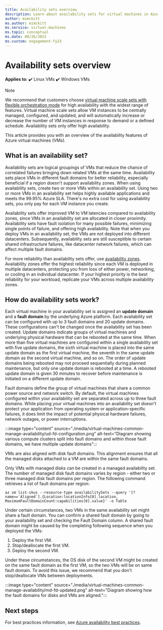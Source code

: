 ```yaml
---
title: Availability sets overview 
description: Learn about availability sets for virtual machines in Azure.
author: mimckitt
ms.author: mimckitt
ms.service: virtual-machines
ms.topic: conceptual
ms.date: 09/26/2022
ms.custom: engagement-fy23
---
```


# Availability sets overview

**Applies to:** :heavy_check_mark: Linux VMs :heavy_check_mark: Windows VMs

> [!NOTE]
> We recommend that customers choose [virtual machine scale sets with flexible orchestration mode](../virtual-machine-scale-sets/overview.md) for high availability with the widest range of features. Virtual machine scale sets allow VM instances to be centrally managed, configured, and updated, and will automatically increase or decrease the number of VM instances in response to demand or a defined schedule. Availability sets only offer high availability.

This article provides you with an overview of the availability features of Azure virtual machines (VMs).

## What is an availability set? 

Availability sets are logical groupings of VMs that reduce the chance of correlated failures bringing down related VMs at the same time. Availability sets place VMs in different fault domains for better reliability, especially beneficial if a region doesn't support availability zones. When using availability sets, create two or more VMs within an availability set. Using two or more VMs in an availability set helps highly available applications and meets the 99.95% Azure SLA. There's no extra cost for using availability sets, you only pay for each VM instance you create.

Availability sets offer improved VM to VM latencies compared to availability zones, since VMs in an availability set are allocated in closer proximity. Availability sets have fault isolation for many possible failures, minimizing single points of failure, and offering high availability. Note that when you deploy VMs in an availability set, the VMs are not deployed into different datacenters. Subsequently, availability sets are still susceptible to certain shared infrastructure failures, like datacenter network failures, which can affect multiple fault domains.

For more reliability than availability sets offer, use [availability zones](availability.md#availability-zones). Availability zones offer the highest reliability since each VM is deployed in multiple datacenters, protecting you from loss of either power, networking, or cooling in an individual datacenter. If your highest priority is the best reliability for your workload, replicate your VMs across multiple availability zones.

## How do availability sets work?
Each virtual machine in your availability set is assigned an **update domain** and a **fault domain** by the underlying Azure platform. Each availability set can be configured with up to 3 fault domains and 20 update domains. These configurations can't be changed once the availability set has been created. Update domains indicate groups of virtual machines and underlying physical hardware that can be rebooted at the same time. When more than five virtual machines are configured within a single availability set with five update domains, the sixth virtual machine is placed into the same update domain as the first virtual machine, the seventh in the same update domain as the second virtual machine, and so on. The order of update domains being rebooted may not proceed sequentially during planned maintenance, but only one update domain is rebooted at a time. A rebooted update domain is given 30 minutes to recover before maintenance is initiated on a different update domain.

Fault domains define the group of virtual machines that share a common power source and network switch. By default, the virtual machines configured within your availability set are separated across up to three fault domains. While placing your virtual machines into an availability set doesn't protect your application from operating system or application-specific failures, it does limit the impact of potential physical hardware failures, network outages, or power interruptions.

:::image type="content" source="./media/virtual-machines-common-manage-availability/ud-fd-configuration.png" alt-text="Diagram showing various compute clusters split into fault domains and within those fault domains, we have multiple update domains":::

VMs are also aligned with disk fault domains. This alignment ensures that all the managed disks attached to a VM are within the same fault domains. 

Only VMs with managed disks can be created in a managed availability set. The number of managed disk fault domains varies by region - either two or three managed disk fault domains per region. The following command retrieves a list of fault domains per region: 

```azurecli-interactive
az vm list-skus --resource-type availabilitySets --query '[?name==`Aligned`].{Location:locationInfo[0].location, MaximumFaultDomainCount:capabilities[0].value}' -o Table
```

Under certain circumstances, two VMs in the same availability set might share a fault domain. You can confirm a shared fault domain by going to your availability set and checking the Fault Domain column. A shared fault domain might be caused by the completing following sequence when you deployed the VMs:
1. Deploy the first VM.
2. Stop/deallocate the first VM.
3. Deploy the second VM.

Under these circumstances, the OS disk of the second VM might be created on the same fault domain as the first VM, so the two VMs will be on same fault domain. To avoid this issue, we recommend that you don't stop/deallocate VMs between deployments.

:::image type="content" source="./media/virtual-machines-common-manage-availability/md-fd-updated.png" alt-text="Diagram showing how the fault domains for disks and VMs are aligned.":::

## Next steps
For best practices information, see [Azure availability best practices](/azure/architecture/checklist/resiliency-per-service).

